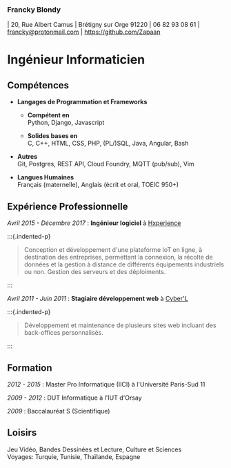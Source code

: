 ### Francky Blondy
| 20, Rue Albert Camus
| Brétigny sur Orge 91220
| 06 82 93 08 61
| <francky@protonmail.com>
| <https://github.com/Zapaan>

# Ingénieur Informaticien

## Compétences
* __Langages de Programmation et Frameworks__
    - __Compétent en__  
    Python, Django, Javascript

    - __Solides bases en__  
    C, C++, HTML, CSS, PHP, (PL/)SQL, Java, Angular, Bash

* __Autres__  
Git, Postgres, REST API, Cloud Foundry, MQTT (pub/sub), Vim

* __Langues Humaines__  
Français (maternelle), Anglais (écrit et oral, TOEIC 950+)  


## Expérience Professionnelle
_Avril 2015 - Décembre 2017_ : __Ingénieur logiciel__ à [Hxperience](https://www.hxperience.com)

:::{.indented-p}
> Conception et développement d'une plateforme IoT en ligne, à destination des entreprises, permettant la connexion, la récolte de données et la gestion à distance de différents équipements industriels ou non. Gestion des serveurs et des déploiments.

:::

_Avril 2011 - Juin 2011_ : __Stagiaire développement web__ à [Cyber'L](https://www.cyber-l.com/)

:::{.indented-p}
> Développement et maintenance de plusieurs sites web incluant des back-offices personnalisés.

:::


## Formation
_2012 - 2015_ : Master Pro Informatique (IICI) à l'Université Paris-Sud 11

_2009 - 2012_ : DUT Informatique à l'IUT d'Orsay

_2009_ : Baccalauréat S (Scientifique)


## Loisirs
Jeu Vidéo, Bandes Dessinées et Lecture, Culture et Sciences  
Voyages: Turquie, Tunisie, Thaïlande, Espagne

